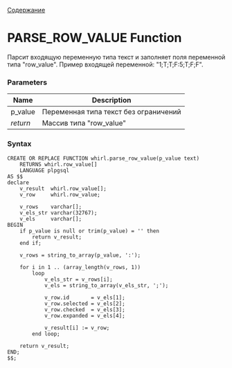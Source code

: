 [Содержание](index.md)

# **PARSE_ROW_VALUE Function**
Парсит входящую переменную типа текст и заполняет поля переменной типа "row_value".
Пример входящей переменной: "1;T;T;F:5;T;F;F".

### Parameters
| Name     | Description                           |
|----------|---------------------------------------|
| p_value  | Переменная типа текст без ограничений |
| *return* | Массив типа "row_value"               |  

### Syntax
    CREATE OR REPLACE FUNCTION whirl.parse_row_value(p_value text)
        RETURNS whirl.row_value[]
        LANGUAGE plpgsql
    AS $$
    declare
        v_result  whirl.row_value[];
        v_row     whirl.row_value;
    
        v_rows    varchar[];
        v_els_str varchar(32767);
        v_els     varchar[];
    BEGIN
        if p_value is null or trim(p_value) = '' then
            return v_result;
        end if;
    
        v_rows = string_to_array(p_value, ':');
    
        for i in 1 .. (array_length(v_rows, 1))
            loop
                v_els_str = v_rows[i];
                v_els = string_to_array(v_els_str, ';');
    
                v_row.id       = v_els[1];
                v_row.selected = v_els[2];
                v_row.checked  = v_els[3];
                v_row.expanded = v_els[4];
    
                v_result[i] := v_row;
            end loop;
    
        return v_result;
    END;
    $$;